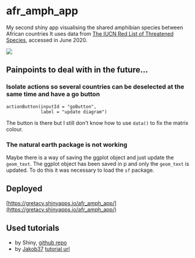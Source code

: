 # afr_amph_app
My second shiny app visualising the shared amphibian species between African countries
It uses data from [The IUCN Red List of Threatened Species](https://www.iucnredlist.org/), accessed in June 2020.

![]("preview.gif")
## Painpoints to deal with in the future... 
### Isolate actions so several countries can be deselected at the same time and have a go button
```
actionButton(inputId = "goButton", 
             label = "update diagram")
```
The button is there but I still don't know how to use `data()` to fix the matrix colour. 
### The natural earth package is not working
Maybe there is a way of saving the ggplot object and just update the `geom_text`. The ggplot object has been saved in p and only the `geom_text` is updated. To do this it was necessary to load the `sf` package.
## Deployed
[https://gretacv.shinyapps.io/afr_amph_app/](https://gretacv.shinyapps.io/afr_amph_app/)
## Used tutorials
- by Shiny, [github repo](https://github.com/rstudio-education/shiny.rstudio.com-tutorial)
- by [Jakob37](https://github.com/Jakob37) [tutorial url](https://www.jakobwillforss.com/post/shiny-from-scratch-hands-on-tutorial/)
